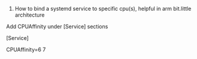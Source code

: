 1. How to bind a systemd service to specific cpu(s), helpful in arm bit.little architecture
   
Add CPUAffinity under [Service] sections 

[Service] 

CPUAffinity=6 7
